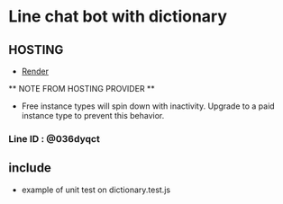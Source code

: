 # Line chat bot with dictionary

## HOSTING

- [Render](https://dashboard.render.com/web/srv-cjf65gavvtos73acc3pg/deploys/dep-cjf66j2vvtos73acj0u0)

** NOTE FROM HOSTING PROVIDER **

- Free instance types will spin down with inactivity. Upgrade to a paid instance type to prevent this behavior.

### Line ID : @036dyqct

## include

- example of unit test on dictionary.test.js
